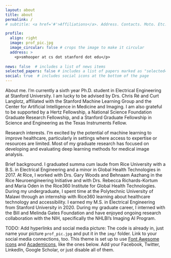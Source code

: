 ```yaml
---
layout: about
title: about
permalink: /
# subtitle: <a href='#'>Affiliations</a>. Address. Contacts. Moto. Etc.

profile:
  align: right
  image: prof_pic.jpg
  image_circular: false # crops the image to make it circular
  address: >
    <p>smhooper at cs dot stanford dot edu</p>
    
news: false  # includes a list of news items
selected_papers: false # includes a list of papers marked as "selected={true}"
social: true  # includes social icons at the bottom of the page
---
```



About me. I’m currently a sixth year Ph.D. student in Electrical Engineering at Stanford University. I am lucky to be advised by Drs. Chris Ré and Curt Langlotz, affiliated with the Stanford Machine Learning Group and the Center for Artificial Intelligence in Medicine and Imaging. I am also grateful to be supported by a Hertz Fellowship, a National Science Foundation Graduate Research Fellowship, and a Stanford Graduate Fellowship in Science and Engineering as the Texas Instruments Fellow.

Research interests. I’m excited by the potential of machine learning to improve healthcare, particularly in settings where access to expertise or resources are limited. Most of my graduate research has focused on developing and evaluating deep learning methods for medical image analysis. 

Brief background. I graduated summa cum laude from Rice University with a B.S. in Electrical Engineering and a minor in Global Health Technologies in 2017. At Rice, I worked with Drs. Gary Woods and Behnaam Aazhang in the Rice Neuroengineering Initiative and with Drs. Rebecca Richards-Kortum and Maria Oden in the Rice360 Institute for Global Health Technologies. During my undergraduate, I spent time at the Polytechnic University of Malawi through an internship with Rice360 learning about healthcare technology and accessibility. I earned my M.S. in Electrical Engineering from Stanford University in 2020. During my graduate career, I interned with the Bill and Melinda Gates Foundation and have enjoyed ongoing research collaboration with the NIH, specifically the NHLBI’s Imaging AI Program. 

TODO: Add hyperlinks and social media 
picture: The code is already in, just name your picture `prof_pic.jpg` and put it in the `img/` folder.
Link to your social media connections, too. This theme is set up to use [Font Awesome icons](http://fortawesome.github.io/Font-Awesome/) and [Academicons](https://jpswalsh.github.io/academicons/), like the ones below. Add your Facebook, Twitter, LinkedIn, Google Scholar, or just disable all of them.
